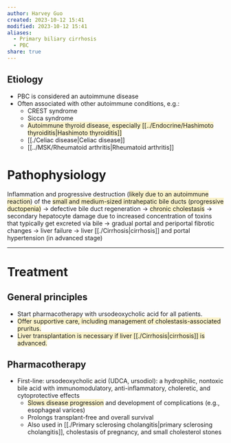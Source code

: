```yaml
---
author: Harvey Guo
created: 2023-10-12 15:41
modified: 2023-10-12 15:41
aliases:
  - Primary biliary cirrhosis
  - PBC
share: true
---
```

## Etiology
- PBC is considered an autoimmune disease
- Often associated with other autoimmune conditions, e.g.: 
	- CREST syndrome
	- Sicca syndrome
	- <span style="background:rgba(240, 200, 0, 0.2)">Autoimmune thyroid disease, especially [[../Endocrine/Hashimoto thyroiditis|Hashimoto thyroiditis]]</span>
	- [[./Celiac disease|Celiac disease]]
	- [[../MSK/Rheumatoid arthritis|Rheumatoid arthritis]]
# Pathophysiology
Inflammation and progressive destruction (<span style="background:rgba(240, 200, 0, 0.2)">likely due to an autoimmune reaction</span>) of the <span style="background:rgba(240, 200, 0, 0.2)">small and medium-sized intrahepatic bile ducts (progressive ductopenia)</span> → defective bile duct regeneration → <span style="background:rgba(240, 200, 0, 0.2)">chronic cholestasis</span> → secondary hepatocyte damage due to increased concentration of toxins that typically get excreted via bile → gradual portal and periportal fibrotic changes → liver failure → liver [[./Cirrhosis|cirrhosis]] and portal hypertension (in advanced stage)

---
# Treatment
## General principles
- Start pharmacotherapy with ursodeoxycholic acid for all patients.
- <span style="background:rgba(240, 200, 0, 0.2)">Offer supportive care, including management of cholestasis-associated pruritus.</span>
- <span style="background:rgba(240, 200, 0, 0.2)">Liver transplantation is necessary if liver [[./Cirrhosis|cirrhosis]] is advanced.</span>
## Pharmacotherapy
- First-line: ursodeoxycholic acid (UDCA, ursodiol): a hydrophilic, nontoxic bile acid with immunomodulatory, anti-inflammatory, choleretic, and cytoprotective effects
	- <span style="background:rgba(240, 200, 0, 0.2)">Slows disease progression</span> and development of complications (e.g., esophageal varices)
	- Prolongs transplant-free and overall survival
	- Also used in [[./Primary sclerosing cholangitis|primary sclerosing cholangitis]], cholestasis of pregnancy, and small cholesterol stones